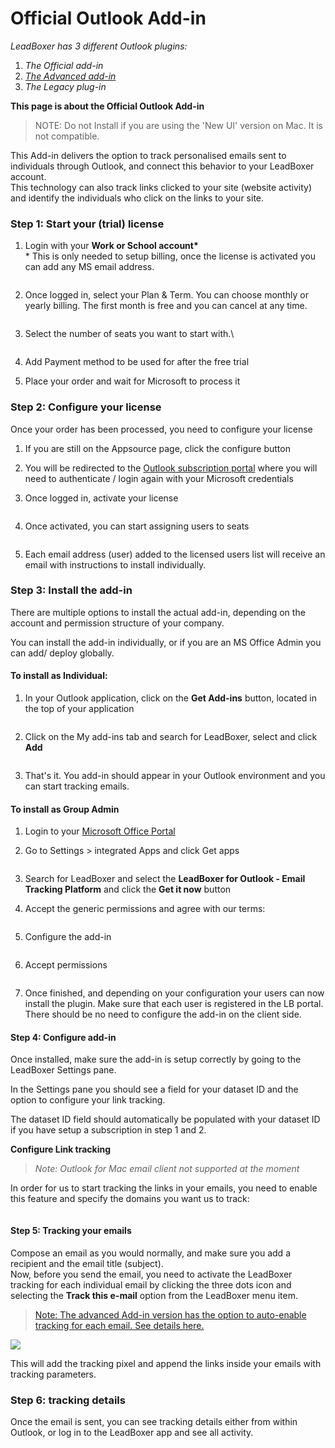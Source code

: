 # Official Outlook Add-in

_LeadBoxer has 3 different Outlook plugins:_

1. _The Official add-in_
2. [_The Advanced add-in_](https://docs.leadboxer.com/article/172-advanced-outlook-add-in)
3. _The Legacy plug-in_&#x20;

**This page is about the Official Outlook Add-in**

> NOTE: Do not Install if you are using the 'New UI' version on Mac. It is not compatible.

This Add-in delivers the option to track personalised emails sent to individuals through Outlook, and connect this behavior to your LeadBoxer account. \
This technology can also track links clicked to your site (website activity) and identify the individuals who click on the links to your site.&#x20;

### Step 1: Start your (trial) license

1.  Login with your **Work or School account\***\
    \* This is only needed to setup billing, once the license is activated you can add any MS email address.&#x20;

    <div align="left">

    <figure><img src="https://d33v4339jhl8k0.cloudfront.net/docs/assets/565e1cb7c697915b26a5c214/images/5fb824dccff47e00160bc335/file-pkskkKWwnl.png" alt=""><figcaption></figcaption></figure>

    </div>
2.  Once logged in, select your Plan & Term. You can choose monthly or yearly billing. The first month is free and you can cancel at any time.

    <div align="left">

    <figure><img src="https://d33v4339jhl8k0.cloudfront.net/docs/assets/565e1cb7c697915b26a5c214/images/5fb827c3cff47e00160bc343/file-aTJgHD5cff.png" alt=""><figcaption></figcaption></figure>

    </div>
3.  Select the number of seats you want to start with.\


    <div align="left">

    <figure><img src="https://d33v4339jhl8k0.cloudfront.net/docs/assets/565e1cb7c697915b26a5c214/images/5fb827e34cedfd001610f207/file-MfHCKcOrux.png" alt=""><figcaption></figcaption></figure>

    </div>
4. Add Payment method to be used for after the free trial
5. Place your order and wait for Microsoft to process it



### Step 2: Configure your license

Once your order has been processed, you need to configure your license

1. If you are still on the Appsource page, click the configure button&#x20;
2. You will be redirected to the [Outlook subscription portal](https://subscription.leadboxer.com/) where you will need to authenticate / login again with your Microsoft credentials
3.  Once logged in, activate your license

    <figure><img src="https://d33v4339jhl8k0.cloudfront.net/docs/assets/565e1cb7c697915b26a5c214/images/5fb829e34cedfd00165b29c1/file-V4hbm2Kn0l.png" alt=""><figcaption></figcaption></figure>
4.  Once activated, you can start assigning users to seats

    <figure><img src="https://d33v4339jhl8k0.cloudfront.net/docs/assets/565e1cb7c697915b26a5c214/images/5fb82aed46e0fb0017fce3ea/file-QIoDvGUSaa.png" alt=""><figcaption></figcaption></figure>
5. Each email address (user) added to the licensed users list will receive an email with instructions to install individually.



### Step 3: Install the add-in

There are multiple options to install the actual add-in, depending on the account and permission structure of your company.

You can install the add-in individually, or if you are an MS Office Admin you can add/ deploy globally.

#### To install as Individual:

1.  In your Outlook application, click on the **Get Add-ins** button, located in the top of your application

    <figure><img src="https://d33v4339jhl8k0.cloudfront.net/docs/assets/565e1cb7c697915b26a5c214/images/60c1d23e96768369c70bc5a5/file-PATOS1rlbk.png" alt=""><figcaption></figcaption></figure>
2.  Click on the My add-ins tab and search for LeadBoxer, select and click **Add**

    <figure><img src="https://d33v4339jhl8k0.cloudfront.net/docs/assets/565e1cb7c697915b26a5c214/images/60a3be34eb3af44cc1209b85/file-kUcIgiFMrt.png" alt=""><figcaption></figcaption></figure>
3. That's it. You add-in should appear in your Outlook environment and you can start tracking emails.

#### To install as Group Admin&#x20;

1. Login to your [Microsoft Office Portal](https://portal.office.com/adminportal/)
2.  Go to Settings > integrated Apps and click Get apps

    <figure><img src="https://d33v4339jhl8k0.cloudfront.net/docs/assets/565e1cb7c697915b26a5c214/images/5fb82dd2cff47e0017d34129/file-buhAVuzBOD.png" alt=""><figcaption></figcaption></figure>
3. Search for LeadBoxer and select the **LeadBoxer for Outlook - Email Tracking Platform** and click the **Get it now** button
4.  Accept the generic permissions and agree with our terms:

    <figure><img src="https://d33v4339jhl8k0.cloudfront.net/docs/assets/565e1cb7c697915b26a5c214/images/5db81d0604286364bc91060d/file-C3klXymMPy.png" alt=""><figcaption></figcaption></figure>
5.  Configure the add-in

    <figure><img src="https://d33v4339jhl8k0.cloudfront.net/docs/assets/565e1cb7c697915b26a5c214/images/5fb83053cff47e00160bc36d/file-LClxCnFq2G.png" alt=""><figcaption></figcaption></figure>
6.  Accept permissions

    <figure><img src="https://d33v4339jhl8k0.cloudfront.net/docs/assets/565e1cb7c697915b26a5c214/images/5fb830974cedfd00165b29ea/file-nc5OZaKxJk.png" alt=""><figcaption></figcaption></figure>
7. Once finished, and depending on your configuration your users can now install the plugin. Make sure that each user is registered in the LB portal. There should be no need to configure the add-in on the client side.



#### Step 4: Configure add-in

Once installed, make sure the add-in is setup correctly by going to the LeadBoxer Settings pane.&#x20;

In the Settings pane you should see a field for your dataset ID and the option to configure your link tracking.

The dataset ID field should automatically be populated with your dataset ID if you have setup a subscription in step 1 and 2.

**Configure Link tracking**&#x20;

> _Note: Outlook for Mac email client not supported at the moment_

In order for us to start tracking the links in your emails, you need to enable this feature and specify the domains you want us to track:&#x20;

<figure><img src="https://d33v4339jhl8k0.cloudfront.net/docs/assets/565e1cb7c697915b26a5c214/images/60a3d46eeb3af44cc1209c4a/file-VqzZo0xPts.png" alt=""><figcaption></figcaption></figure>



#### Step 5: Tracking your emails

Compose an email as you would normally, and make sure you add a recipient and the email title (subject).\
Now, before you send the email, you need to activate the LeadBoxer tracking for each individual email by clicking the three dots icon and selecting the **Track this e-mail** option from the LeadBoxer menu item.

> [Note: The advanced Add-in version has the option to auto-enable tracking for each email. See details here.](https://docs.leadboxer.com/article/172-advanced-outlook-add-in)

![](https://d33v4339jhl8k0.cloudfront.net/docs/assets/565e1cb7c697915b26a5c214/images/60a3cf11dca0fd46b93565e0/file-FTNFMWeval.png)

This will add the tracking pixel and append the links inside your emails with tracking parameters.



### Step 6: tracking details

Once the email is sent, you can see tracking details either from within Outlook, or log in to the LeadBoxer app and see all activity.

<div data-full-width="true">

<img src="https://d33v4339jhl8k0.cloudfront.net/docs/assets/565e1cb7c697915b26a5c214/images/5db820d72c7d3a7e9ae32c67/file-5MKB0PvRx6.png" alt="">

 

<img src="https://d33v4339jhl8k0.cloudfront.net/docs/assets/565e1cb7c697915b26a5c214/images/5db821142c7d3a7e9ae32c6c/file-UpOucDLtyI.png" alt="">

</div>
